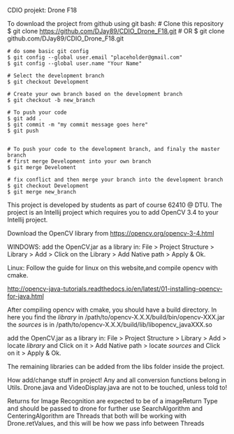 CDIO projekt: Drone F18

To download the project from github using git bash:
    # Clone this repository
    $ git clone https://github.com/DJay89/CDIO_Drone_F18.git
    # OR
    $ git clone github.com/DJay89/CDIO_Drone_F18.git

    # do some basic git config
    $ git config --global user.email "placeholder@gmail.com"
    $ git config --global user.name "Your Name"

    # Select the development branch
    $ git checkout Development

    # Create your own branch based on the development branch
    $ git checkout -b new_branch

    # To push your code
    $ git add .
    $ git commit -m "my commit message goes here"
    $ git push


    # To push your code to the development branch, and finaly the master branch
    # first merge Development into your own branch
    $ git merge Develoment

    # fix conflict and then merge your branch into the development branch
    $ git checkout Development
    $ git merge new_branch



This project is developed by students as part of course 62410 @ DTU.
The project is an Intellij project which requires you to add OpenCV 3.4 to your Intellij project.

Download the OpenCV library from https://opencv.org/opencv-3-4.html

WINDOWS: add the OpenCV.jar as a library in:
File > Project Structure > Library > Add > Click on the Library > Add Native path > Apply & Ok.

Linux:
Follow the guide for linux on this website,and compile opencv with cmake.

http://opencv-java-tutorials.readthedocs.io/en/latest/01-installing-opencv-for-java.html

After compiling opencv with cmake, you should have a build directory. In here you find the
$library$ in /path/to/opencv-X.X.X/build/bin/opencv-XXX.jar
the $sources$ is in /path/to/opencv-X.X.X/build/lib/libopencv_javaXXX.so

add the OpenCV.jar as a library in:
File > Project Structure > Library > Add > locate $library$ and Click on it >
Add Native path > locate $sources$ and Click on it > Apply & Ok.


The remaining libraries can be added from the libs folder inside the project.

How add/change stuff in project!
Any and all conversion functions belong in Utils.
Drone.java and VideoDisplay.java are not to be touched, unless told to!

Returns for Image Recognition are expected to be of a imageReturn Type and should be passed to drone for further use
SearchAlgorithm and CenteringAlgorithm are Threads that both will be working with Drone.retValues, 
and this will be how we pass info between Threads